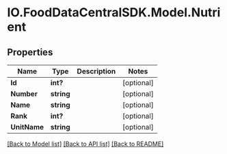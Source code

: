 # IO.FoodDataCentralSDK.Model.Nutrient
## Properties

Name | Type | Description | Notes
------------ | ------------- | ------------- | -------------
**Id** | **int?** |  | [optional] 
**Number** | **string** |  | [optional] 
**Name** | **string** |  | [optional] 
**Rank** | **int?** |  | [optional] 
**UnitName** | **string** |  | [optional] 

[[Back to Model list]](../README.md#documentation-for-models) [[Back to API list]](../README.md#documentation-for-api-endpoints) [[Back to README]](../README.md)

